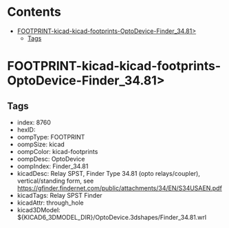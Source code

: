 



Contents
========

* [FOOTPRINT-kicad-kicad-footprints-OptoDevice-Finder_34.81>](#footprint-kicad-kicad-footprints-optodevice-finder_3481)
	* [Tags](#tags)

# FOOTPRINT-kicad-kicad-footprints-OptoDevice-Finder_34.81>

## Tags

- index: 8760
- hexID: 
- oompType: FOOTPRINT
- oompSize: kicad
- oompColor: kicad-footprints
- oompDesc: OptoDevice
- oompIndex: Finder_34.81
- kicadDesc: Relay SPST, Finder Type 34.81 (opto relays/coupler), vertical/standing form, see https://gfinder.findernet.com/public/attachments/34/EN/S34USAEN.pdf
- kicadTags: Relay SPST Finder
- kicadAttr: through_hole
- kicad3DModel: ${KICAD6_3DMODEL_DIR}/OptoDevice.3dshapes/Finder_34.81.wrl
